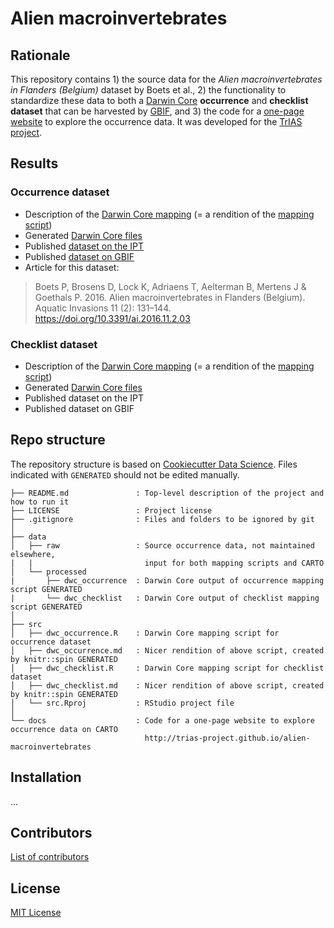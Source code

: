 # Alien macroinvertebrates

## Rationale

This repository contains 1) the source data for the _Alien macroinvertebrates in Flanders (Belgium)_ dataset by Boets et al., 2) the functionality to standardize these data to both a [Darwin Core](https://www.gbif.org/dataset-classes) **occurrence** and **checklist dataset** that can be harvested by [GBIF](http://www.gbif.org), and 3) the code for a [one-page website](http://trias-project.github.io/alien-macroinvertebrates) to explore the occurrence data. It was developed for the [TrIAS project](http://trias-project.be).

## Results

### Occurrence dataset

* Description of the [Darwin Core mapping](src/dwc_occurrence.md) (= a rendition of the [mapping script](src/dwc_occurrence.R))
* Generated [Darwin Core files](data/processed/dwc_occurrence/)
* Published [dataset on the IPT](http://data.inbo.be/ipt/resource?r=alien-macroinvertebrate-occurrences)
* Published [dataset on GBIF](https://www.gbif.org/dataset/3c428404-893c-44da-bb4a-6c19d8fb676a)
* Article for this dataset:

> Boets P, Brosens D, Lock K, Adriaens T, Aelterman B, Mertens J & Goethals P. 2016. Alien macroinvertebrates in Flanders (Belgium). Aquatic Invasions 11 (2): 131–144. https://doi.org/10.3391/ai.2016.11.2.03

### Checklist dataset

* Description of the [Darwin Core mapping](src/dwc_checklist.md) (= a rendition of the [mapping script](src/dwc_checklist.R))
* Generated [Darwin Core files](data/processed/checklist/)
* Published dataset on the IPT
* Published dataset on GBIF

## Repo structure

The repository structure is based on [Cookiecutter Data Science](http://drivendata.github.io/cookiecutter-data-science/). Files indicated with `GENERATED` should not be edited manually.

```
├── README.md               : Top-level description of the project and how to run it
├── LICENSE                 : Project license
├── .gitignore              : Files and folders to be ignored by git
│
├── data
│   ├── raw                 : Source occurrence data, not maintained elsewhere,
|   |                         input for both mapping scripts and CARTO 
│   └── processed
|       ├── dwc_occurrence  : Darwin Core output of occurrence mapping script GENERATED
|       └── dwc_checklist   : Darwin Core output of checklist mapping script GENERATED
│
├── src
│   ├── dwc_occurrence.R    : Darwin Core mapping script for occurrence dataset
│   ├── dwc_occurrence.md   : Nicer rendition of above script, created by knitr::spin GENERATED
│   ├── dwc_checklist.R     : Darwin Core mapping script for checklist dataset
│   ├── dwc_checklist.md    : Nicer rendition of above script, created by knitr::spin GENERATED
│   └── src.Rproj           : RStudio project file
│
└── docs                    : Code for a one-page website to explore occurrence data on CARTO
                              http://trias-project.github.io/alien-macroinvertebrates
```

## Installation

...

## Contributors

[List of contributors](https://github.com/trias-project/alien-macroinvertebrates/contributors)

## License

[MIT License](LICENSE)
